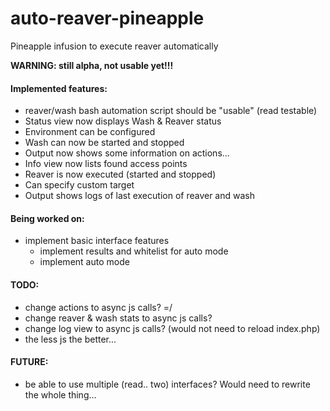 auto-reaver-pineapple
=====================

Pineapple infusion to execute reaver automatically

<b>WARNING: still alpha, not usable yet!!!</b>

#### Implemented features:
* reaver/wash bash automation script should be "usable" (read testable)
* Status view now displays Wash & Reaver status
* Environment can be configured
* Wash can now be started and stopped
* Output now shows some information on actions...
* Info view now lists found access points
* Reaver is now executed (started and stopped)
* Can specify custom target
* Output shows logs of last execution of reaver and wash

#### Being worked on:
* implement basic interface features
  * implement results and whitelist for auto mode
  * implement auto mode

#### TODO:
* change actions to async js calls? =/
* change reaver & wash stats to async js calls?
* change log view to async js calls? (would not need to reload index.php)
* the less js the better...

#### FUTURE:
* be able to use multiple (read.. two) interfaces? Would need to rewrite the whole thing...
